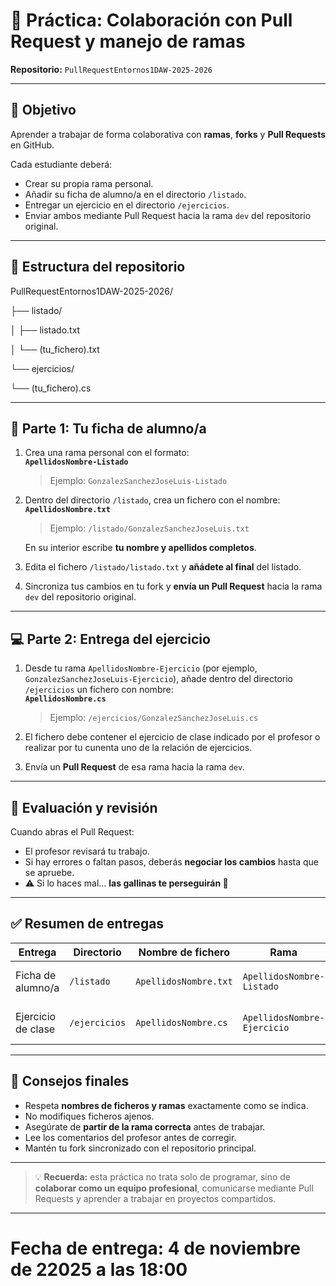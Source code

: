 
# 🧩 Práctica: Colaboración con Pull Request y manejo de ramas  
**Repositorio:** `PullRequestEntornos1DAW-2025-2026`

---

## 🎯 Objetivo
Aprender a trabajar de forma colaborativa con **ramas**, **forks** y **Pull Requests** en GitHub.

Cada estudiante deberá:
- Crear su propia rama personal.
- Añadir su ficha de alumno/a en el directorio `/listado`.
- Entregar un ejercicio en el directorio `/ejercicios`.
- Enviar ambos mediante Pull Request hacia la rama `dev` del repositorio original.

---

## 📁 Estructura del repositorio


PullRequestEntornos1DAW-2025-2026/

├── listado/

│   ├── listado.txt

│   └── (tu_fichero).txt

└── ejercicios/

└── (tu_fichero).cs

---

## 🧾 Parte 1: Tu ficha de alumno/a

1. Crea una rama personal con el formato:  
   **`ApellidosNombre-Listado`**  
   > Ejemplo: `GonzalezSanchezJoseLuis-Listado`

2. Dentro del directorio `/listado`, crea un fichero con el nombre:  
   **`ApellidosNombre.txt`**  
   > Ejemplo: `/listado/GonzalezSanchezJoseLuis.txt`

   En su interior escribe **tu nombre y apellidos completos**.

3. Edita el fichero `/listado/listado.txt` y **añádete al final** del listado.

4. Sincroniza tus cambios en tu fork y **envía un Pull Request** hacia la rama `dev` del repositorio original.

---

## 💻 Parte 2: Entrega del ejercicio

1. Desde tu rama `ApellidosNombre-Ejercicio` (por ejemplo, `GonzalezSanchezJoseLuis-Ejercicio`), añade dentro del directorio `/ejercicios` un fichero con nombre:  
   **`ApellidosNombre.cs`**

   > Ejemplo: `/ejercicios/GonzalezSanchezJoseLuis.cs`

2. El fichero debe contener el ejercicio de clase indicado por el profesor o realizar por tu cunenta uno de la relación de ejercicios.

3. Envía un **Pull Request** de esa rama hacia la rama `dev`.

---

## 🐔 Evaluación y revisión

Cuando abras el Pull Request:
- El profesor revisará tu trabajo.  
- Si hay errores o faltan pasos, deberás **negociar los cambios** hasta que se apruebe.  
- ⚠️ Si lo haces mal… **las gallinas te perseguirán 🐔**

---

## ✅ Resumen de entregas

| Entrega | Directorio | Nombre de fichero | Rama | Acción |
|----------|-------------|-------------------|--------|---------|
| Ficha de alumno/a | `/listado` | `ApellidosNombre.txt` | `ApellidosNombre-Listado` | Pull Request → `dev` |
| Ejercicio de clase | `/ejercicios` | `ApellidosNombre.cs` | `ApellidosNombre-Ejercicio` | Pull Request → `dev` |

---

## 🧠 Consejos finales
- Respeta **nombres de ficheros y ramas** exactamente como se indica.  
- No modifiques ficheros ajenos.  
- Asegúrate de **partir de la rama correcta** antes de trabajar.  
- Lee los comentarios del profesor antes de corregir.  
- Mantén tu fork sincronizado con el repositorio principal.  

---

> 💡 **Recuerda:** esta práctica no trata solo de programar, sino de **colaborar como un equipo profesional**, comunicarse mediante Pull Requests y aprender a trabajar en proyectos compartidos.
---

# Fecha de entrega: 4 de noviembre de 22025 a las 18:00
